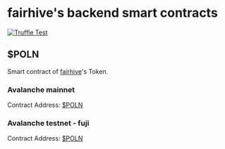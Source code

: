# fairhive's backend smart contracts
[![Truffle Test](https://github.com/fairhive-labs/backend-solidity/actions/workflows/test.yml/badge.svg)](https://github.com/fairhive-labs/backend-solidity/actions/workflows/test.yml)

## $POLN

Smart contract of [fairhive](http://fairhive.io)'s Token.

### Avalanche mainnet
Contract Address: [$POLN](https://snowtrace.io/address/0xb3d3d851661ca42cb2de66e3e446c3c38d072cdb)

### Avalanche testnet - fuji
Contract Address: [$POLN](https://testnet.snowtrace.io/address/0x55c31e32f3c12117CEAeAe78c4b30f86F61F493d)
